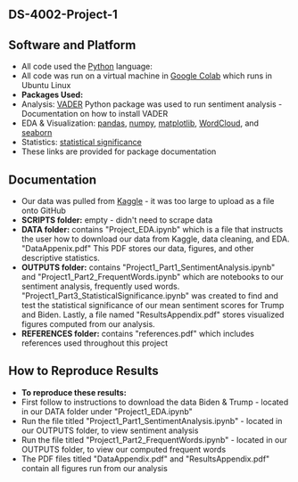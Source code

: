 ## DS-4002-Project-1

## Software and Platform 

* All code used the [Python](https://www.python.org/downloads/) language:
* All code was run on a virtual machine in [Google Colab](https://colab.research.google.com/) which runs in Ubuntu Linux
* **Packages Used:**
* Analysis: [VADER](https://pypi.org/project/vaderSentiment/) Python package was used to run sentiment analysis - Documentation on how to install VADER
* EDA & Visualization: [pandas](https://pypi.org/project/pandas/), [numpy](https://pypi.org/project/numpy/), [matplotlib](https://pypi.org/project/matplotlib/), [WordCloud](https://pypi.org/project/wordcloud/), and [seaborn](https://pypi.org/project/seaborn/) 
* Statistics: [statistical significance](https://docs.scipy.org/doc/scipy/reference/stats.html)
* These links are provided for package documentation

## Documentation 
* Our data was pulled from [Kaggle](https://www.kaggle.com/datasets/manchunhui/us-election-2020-tweets/data) - it was too large to upload as a file onto GitHub
* **SCRIPTS folder:** empty - didn't need to scrape data 
* **DATA folder:** contains "Project_EDA.ipynb" which is a file that instructs the user how to download our data from Kaggle, data cleaning, and EDA. "DataAppenix.pdf" This PDF stores our data, figures, and other descriptive statistics. 
* **OUTPUTS folder:** contains "Project1_Part1_SentimentAnalysis.ipynb" and "Project1_Part2_FrequentWords.ipynb" which are notebooks to our sentiment analysis, frequently used words. "Project1_Part3_StatisticalSignificance.ipynb" was created to find and test the statistical significance of our mean sentiment scores for Trump and Biden. Lastly, a file named "ResultsAppendix.pdf" stores visualized figures computed from our analysis.
* **REFERENCES folder:** contains "references.pdf" which includes references used throughout this project

## How to Reproduce Results 
* **To reproduce these results:**
* First follow to instructions to download the data Biden & Trump - located in our DATA folder under "Project1_EDA.ipynb"
* Run the file titled "Project1_Part1_SentimentAnalysis.ipynb" - located in our OUTPUTS folder, to view sentiment analysis
* Run the file titled "Project1_Part2_FrequentWords.ipynb" - located in our OUTPUTS folder, to view our computed frequent words
* The PDF files titled "DataAppendix.pdf" and "ResultsAppendix.pdf" contain all figures run from our analysis 
